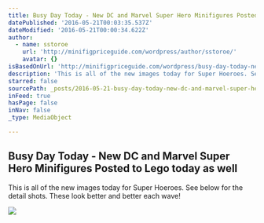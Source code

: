 ```yaml
---
title: Busy Day Today - New DC and Marvel Super Hero Minifigures Posted to Lego today as well
datePublished: '2016-05-21T00:03:35.537Z'
dateModified: '2016-05-21T00:00:34.622Z'
author:
  - name: sstoroe
    url: 'http://minifigpriceguide.com/wordpress/author/sstoroe/'
    avatar: {}
isBasedOnUrl: 'http://minifigpriceguide.com/wordpress/busy-day-today-new-dc-and-marvel-super-hero-minifigures-posted-to-lego-today-as-well/'
description: 'This is all of the new images today for Super Hoeroes. See below for the detail shots. These look better and better each wave!'
starred: false
sourcePath: _posts/2016-05-21-busy-day-today-new-dc-and-marvel-super-hero-minifigures-po.md
inFeed: true
hasPage: false
inNav: false
_type: MediaObject

---
```

<article style=""><h1>Busy Day Today - New DC and Marvel Super Hero Minifigures Posted to Lego today as well</h1><p>This is all of the new images today for Super Hoeroes. See below for the detail shots. These look better and better each wave!</p><img src="http://minifigpriceguide.com/wordpress/wp-content/uploads/2016/05/76058_alt3-1024x768.jpg" /></article>